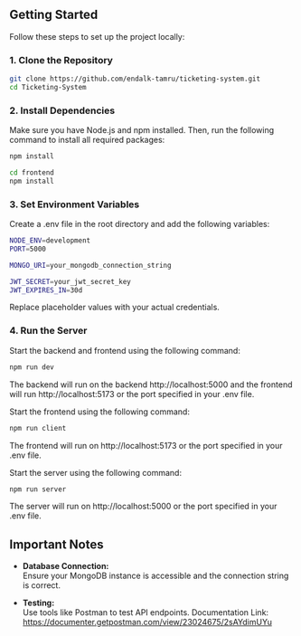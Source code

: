 ## **Getting Started**

Follow these steps to set up the project locally:

### **1. Clone the Repository**

```bash
git clone https://github.com/endalk-tamru/ticketing-system.git
cd Ticketing-System
```

### **2. Install Dependencies**

Make sure you have Node.js and npm installed. Then, run the following command to install all required packages:

```bash
npm install

cd frontend
npm install
```

### **3. Set Environment Variables**

Create a .env file in the root directory and add the following variables:

```bash
NODE_ENV=development
PORT=5000

MONGO_URI=your_mongodb_connection_string

JWT_SECRET=your_jwt_secret_key
JWT_EXPIRES_IN=30d
```

Replace placeholder values with your actual credentials.

### **4. Run the Server**

Start the backend and frontend using the following command:

```bash
npm run dev
```

The backend will run on the backend http://localhost:5000 and the frontend will run http://localhost:5173 or the port specified in your .env file.

Start the frontend using the following command:

```bash
npm run client
```

The frontend will run on http://localhost:5173 or the port specified in your .env file.

Start the server using the following command:

```bash
npm run server
```

The server will run on http://localhost:5000 or the port specified in your .env file.

## **Important Notes**

- **Database Connection:**  
  Ensure your MongoDB instance is accessible and the connection string is correct.

- **Testing:**  
  Use tools like Postman to test API endpoints.
  Documentation Link: https://documenter.getpostman.com/view/23024675/2sAYdimUYu
